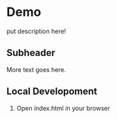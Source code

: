 # Demo

put description here!

## Subheader

More text goes here.

## Local Developoment

1. Open index.html in your browser
